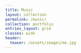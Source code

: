 ```yaml
---
title: Music
layout: collection
permalink: /music/
collection: portfolio
entries_layout: grid
classes: wide
header:
  teaser: /assets/images/me.jpg
---
```

